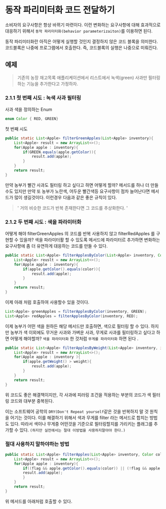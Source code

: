 # 동작 파리미터화 코드 전달하기
소비자의 요구사항은 항상 바뀌기 마련이다. 이런 변화하는 요구사항에 대해 효과적으로 대응하기 위해서 `동작 파리미터화(behavior parameterizaiton)`를 이용하면 된다. 

동작 파리미터화란 아직은 어떻게 실행할 것인지 결정하지 않은 코드 블록을 의미한다. 코드블록은 나중에 프로그램에서 호출한다. 즉, 코드블록의 실행은 나중으로 미뤄진다. 

## 예제 
> 기존의 농장 재고목록 애플리케이션에서 리스트에서 녹색(green) 사과만 필터링하는 기능을 추가한다고 가정하자. 

### 2.1.1 첫 번째 시도  : 녹색 사과 필터링 
사과 색을 정의하는 Enum 
```java
enum Color { RED, GREEN}
```
첫 번째 시도 
```java
public static List<Apple> filterGreenApples(List<Apple> inventory){
	List<Apple> result = new ArrayList<>();
	for(Apple apple : inventory){
		if(GREEN.equals(apple.getColor)){
			result.add(apple);
		}
	}
	return result;
}
```
만약 농부가 빨간 사과도 필터링 하고 싶다고 하면 어떻게 할까? 메서드를 하나 더 만들 수도 있지만 만약 또 농부가 노란색, 어두운 빨간색등 요구사항이 점차 늘어난다면 메서드가 많이 생길것이다. 이런경우 다음과 같은 좋은 규칙이 있다. 
> ' 거의 비슷한 코드가 반복 존재한다면 그 코드를 추상화한다. '

### 2.1.2 두 번째 시도 : 색을 파라미터화 
어떻게 해야 filterGreenApples 의 코드를 반복 사용하지 않고 filterRedApples 를 구현할 수 있을까? 색을 파라미터활 할 수 있도록 메서드에 파라미터르 추가하면 변화하는 요구사항에 좀 더 유연하게 대응하는 코드를 만들 수 있다.
```java
public static List<Apple> filterApplesByColor(List<Apple> inventory, Color color){
	List<Apple> reuslt = new ArrayList<>();
	for(Apple apple : inventory){
		if(apple.getColor().equals(color)){
			result.add(apple);
		}
	}
	return result;
}
```
이제 아래 처럼 호출하여 사용할수 있을 것이다.
```java
List<Apple> greenApples = filterApplesByColor(inventory, GREEN);
List<Apple> redApples = filterApplesByColor(inventory, RED);
```
이제 농부가 어떤 색을 원하든 해당 메서드만 호출하면, 색으로 필터링 할 수 있다. 하지만 농부가 색 이외에도 무거운 사과와 가벼운 사과, 무게로 사과를 필터링하고 싶다고 하면 어떻게 해야할까?
`색을 파라미터화` 한 것처럼 `무게를 파라미터화` 하면 된다 .
```java
public static List<Apple> filterApplesByWeight(List<Apple> inventory, int weight){
	List<Apple> result = new ArrayList<>();
	for(Apple apple : inventory ){
		if(apple.getWeight() > weight){
			result.add(apple);
		}
	}
	return result;
}
```

위 코드도 좋은 해결책이지만, 각 사과에 피러링 조건을 적용하는 부분의 코드가 색 필터링 코드와 대부분 중복된다. 

이는  소프트웨어 공학의 `DRY(Don't Repeat yourself`같은 것을 반복하지 말 것 원칙을 어기는 것이다. 이를 해결하기 위해서 색과 무게를 filter 라는 메서드로 합치는 방법도 있다. 따라서 색이나 무게중 어떤것을 기준으로 필터링할지를 가리키는 플래그를 추가할 수 있다. `(하지만 실전에서는 절대 이방법을 사용하지말아야 한다.)`
### 절대 사용하지 말하야하는 방법 
```java 
public static List<Apple> filterApples(List<Apple> inventory, Color color, int weight, boolean flag){
	List<Apple> result = new ArrayList<>();
	for(Apple apple : inventory){
		if((flag && apple.getColor().equals(color)) || (!flag && apple.getWeight() > weight)){
		result.add(apple);
		}
	}
	return result;
}
```
위 메서드를 아래처럼 호출할 수 있다.
